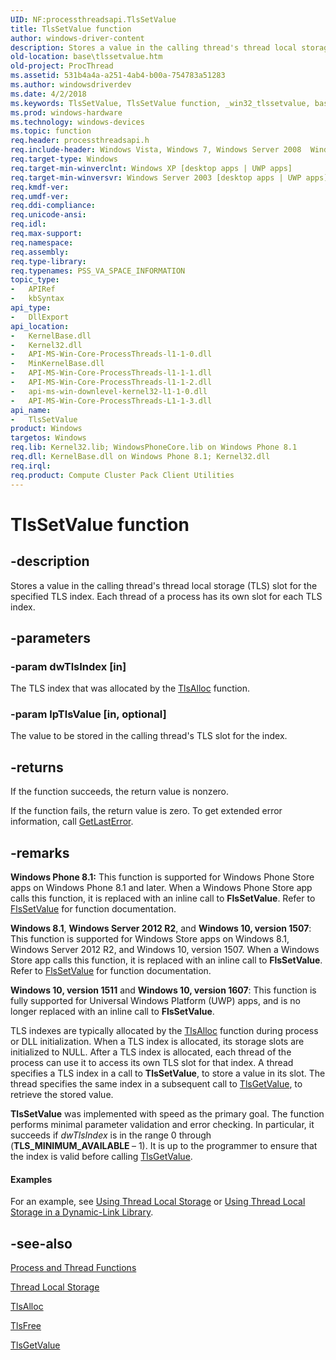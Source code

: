 ```yaml
---
UID: NF:processthreadsapi.TlsSetValue
title: TlsSetValue function
author: windows-driver-content
description: Stores a value in the calling thread's thread local storage (TLS) slot for the specified TLS index. Each thread of a process has its own slot for each TLS index.
old-location: base\tlssetvalue.htm
old-project: ProcThread
ms.assetid: 531b4a4a-a251-4ab4-b00a-754783a51283
ms.author: windowsdriverdev
ms.date: 4/2/2018
ms.keywords: TlsSetValue, TlsSetValue function, _win32_tlssetvalue, base.tlssetvalue, processthreadsapi/TlsSetValue, winbase/TlsSetValue
ms.prod: windows-hardware
ms.technology: windows-devices
ms.topic: function
req.header: processthreadsapi.h
req.include-header: Windows Vista, Windows 7, Windows Server 2008  Windows Server 2008 R2, Windows.h
req.target-type: Windows
req.target-min-winverclnt: Windows XP [desktop apps | UWP apps]
req.target-min-winversvr: Windows Server 2003 [desktop apps | UWP apps]
req.kmdf-ver: 
req.umdf-ver: 
req.ddi-compliance: 
req.unicode-ansi: 
req.idl: 
req.max-support: 
req.namespace: 
req.assembly: 
req.type-library: 
req.typenames: PSS_VA_SPACE_INFORMATION
topic_type:
-	APIRef
-	kbSyntax
api_type:
-	DllExport
api_location:
-	KernelBase.dll
-	Kernel32.dll
-	API-MS-Win-Core-ProcessThreads-l1-1-0.dll
-	MinKernelBase.dll
-	API-MS-Win-Core-ProcessThreads-l1-1-1.dll
-	API-MS-Win-Core-ProcessThreads-l1-1-2.dll
-	api-ms-win-downlevel-kernel32-l1-1-0.dll
-	API-MS-Win-Core-ProcessThreads-L1-1-3.dll
api_name:
-	TlsSetValue
product: Windows
targetos: Windows
req.lib: Kernel32.lib; WindowsPhoneCore.lib on Windows Phone 8.1
req.dll: KernelBase.dll on Windows Phone 8.1; Kernel32.dll
req.irql: 
req.product: Compute Cluster Pack Client Utilities
---
```


# TlsSetValue function


## -description


Stores a value in the calling thread's thread local storage (TLS) slot for the specified TLS index. Each thread of a process has its own slot for each TLS index.


## -parameters




### -param dwTlsIndex [in]

The TLS index that was allocated by the <a href="https://msdn.microsoft.com/cbb3d832-cd92-4875-8366-6b69be7a536f">TlsAlloc</a> 
      function.


### -param lpTlsValue [in, optional]

The value to be stored in the calling thread's TLS slot for the index.


## -returns



If the function succeeds, the return value is nonzero.

If the function fails, the return value is zero. To get extended error information, call 
       <a href="https://msdn.microsoft.com/d852e148-985c-416f-a5a7-27b6914b45d4">GetLastError</a>.




## -remarks



<b>Windows Phone 8.1:</b> This function is supported for Windows Phone Store apps on Windows Phone 8.1 and later. When a Windows Phone Store app calls this function, it is replaced with an inline call to <b>FlsSetValue</b>. Refer to <a href="https://msdn.microsoft.com/f2abea00-8c1b-47e8-a4e9-9e3e7242d0ad">FlsSetValue</a> for function documentation.

<b>Windows 8.1</b>, <b>Windows Server 2012 R2</b>, and <b>Windows 10, version 1507</b>: This function is supported for Windows Store apps on Windows 8.1, Windows Server 2012 R2, and Windows 10, version 1507. When a Windows Store app calls this function, it is replaced with an inline call to <b>FlsSetValue</b>. Refer to <a href="https://msdn.microsoft.com/f2abea00-8c1b-47e8-a4e9-9e3e7242d0ad">FlsSetValue</a> for function documentation.

<b>Windows 10, version 1511</b> and <b>Windows 10, version 1607</b>: This function is fully supported for Universal Windows Platform (UWP) apps, and is no longer replaced with an inline call to <b>FlsSetValue</b>.

TLS indexes are typically allocated by the 
<a href="https://msdn.microsoft.com/cbb3d832-cd92-4875-8366-6b69be7a536f">TlsAlloc</a> function during process or DLL initialization. When a TLS index is allocated, its storage slots are initialized to NULL. After a TLS index is allocated, each thread of the process can use it to access its own TLS slot for that index. A thread specifies a TLS index in a call to 
<b>TlsSetValue</b>, to store a value in its slot. The thread specifies the same index in a subsequent call to 
<a href="https://msdn.microsoft.com/82bd5ff6-ff0b-42b7-9ece-e9e8531eb5fb">TlsGetValue</a>, to retrieve the stored value.

<b>TlsSetValue</b> was implemented with speed as the primary goal. The function performs minimal parameter validation and error checking. In particular, it succeeds if <i>dwTlsIndex</i> is in the range 0 through (<b>TLS_MINIMUM_AVAILABLE </b>– 1). It is up to the programmer to ensure that the index is valid before calling <a href="https://msdn.microsoft.com/82bd5ff6-ff0b-42b7-9ece-e9e8531eb5fb">TlsGetValue</a>.


#### Examples

For an example, see 
<a href="https://msdn.microsoft.com/b7f5a206-a827-4b6b-86f6-5e3aea1246b7">Using Thread Local Storage</a> or 
<a href="https://msdn.microsoft.com/a300f223-b513-4a22-a7a4-5d98cf74d77d">Using Thread Local Storage in a Dynamic-Link Library</a>.

<div class="code"></div>



## -see-also




<a href="https://msdn.microsoft.com/8c8e8af0-bf50-4a4b-945c-83bae1eff7dd">Process and Thread Functions</a>



<a href="https://msdn.microsoft.com/40df7410-64d6-4edd-8009-d9c3d2aca920">Thread Local Storage</a>



<a href="https://msdn.microsoft.com/cbb3d832-cd92-4875-8366-6b69be7a536f">TlsAlloc</a>



<a href="https://msdn.microsoft.com/f5b1e8fc-02eb-4a06-b606-2b647944029b">TlsFree</a>



<a href="https://msdn.microsoft.com/82bd5ff6-ff0b-42b7-9ece-e9e8531eb5fb">TlsGetValue</a>
 

 

